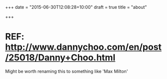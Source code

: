 +++
date = "2015-06-30T12:08:28+10:00"
draft = true
title = "about"

+++

# REF: http://www.dannychoo.com/en/post/25018/Danny+Choo.html

Might be worth renaming this to something like 'Max Milton'